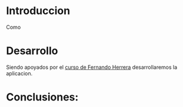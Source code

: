 # Introduccion
Como 
# Desarrollo
Siendo apoyados por el [curso de Fernando Herrera](https://www.youtube.com/playlist?list=PLCKuOXG0bPi1_ZY2c9LU7MvvtWk82x1wB) desarrollaremos la aplicacion.


# Conclusiones:

